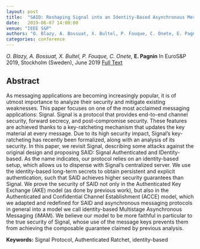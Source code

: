 ```yaml
---
layout: post
title:  "SAID: Reshaping Signal into an Identity-Based Asynchronous Messaging Protocol with Authenticated Ratcheting"
date:   2019-06-07 14:00:00
venue: "IEEE S&P"
authors: "O. Blazy, A. Bossuat, X. Bultel, P. Fouque, C. Onete, E. Pagnin"
categories: conference
---
```


*O. Blazy, A. Bossuat, X. Bultel, P. Fouque, C. Onete,* **E. Pagnin**
In EuroS&amp;P 2019, Stockholm (Sweden), June 2019 
[Full Text](https://eprint.iacr.org/2019/367.pdf)

## Abstract
As messaging applications are becoming increasingly popular, it is of utmost importance to analyze their security and mitigate existing weaknesses. This paper focuses on one of the most acclaimed messaging applications: Signal. 
Signal is a protocol that provides end-to-end channel security, forward secrecy, and post-compromise security. These features are achieved thanks to a key-ratcheting mechanism that updates the key material at every message. Due to its high security impact, Signal’s key-ratcheting has recently been formalized, along with an analysis of its security. 
In this paper, we revisit Signal, describing some attacks against the original design and proposing SAID: Signal Authenticated and IDentity-based. As the name indicates, our protocol relies on an identity-based setup, which allows us to dispense with Signal’s centralized server. We use the identity-based long-term secrets to obtain persistent and explicit authentication, such that SAID achieves higher security guarantees than Signal. 
We prove the security of SAID not only in the Authenticated Key Exchange (AKE) model (as done by previous work), but also in the Authenticated and Confidential Channel Establishment (ACCE) model, which we adapted and redefined for SAID and asynchronous messaging protocols in general into a model we call identity-based Multistage Asynchronous Messaging (iMAM). We believe our model to be more faithful in particular to the true security of Signal, whose use of the message keys prevents them from achieving the composable guarantee claimed by previous analysis.

**Keywords:**
Signal Protocol, Authenticated Ratchet, identity-based
